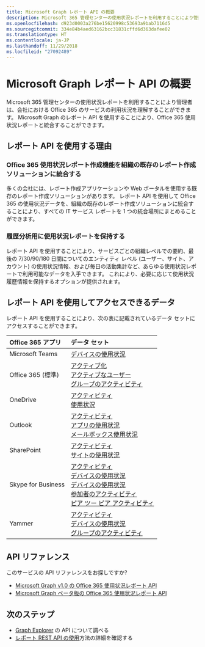 ```yaml
---
title: Microsoft Graph レポート API の概要
description: Microsoft 365 管理センターの使用状況レポートを利用することにより管理者は、会社における Office 365 のサービスの利用状況を理解することができます。 Microsoft Graph のレポート API を使用することにより、Office 365 使用状況レポートと統合することができます。
ms.openlocfilehash: d923d0003a276be15620998c53693a9bab7116d5
ms.sourcegitcommit: 334e84b4aed63162bcc31831cffd6d363dafee02
ms.translationtype: HT
ms.contentlocale: ja-JP
ms.lasthandoff: 11/29/2018
ms.locfileid: "27092489"
---
```

# <a name="microsoft-graph-reports-api-overview"></a>Microsoft Graph レポート API の概要

Microsoft 365 管理センターの使用状況レポートを利用することにより管理者は、会社における Office 365 のサービスの利用状況を理解することができます。 Microsoft Graph のレポート API を使用することにより、Office 365 使用状況レポートと統合することができます。

## <a name="why-use-the-reports-api"></a>レポート API を使用する理由

### <a name="integrate-office-365-usage-reporting-into-your-organizations-existing-reporting-solution"></a>Office 365 使用状況レポート作成機能を組織の既存のレポート作成ソリューションに統合する
多くの会社には、レポート作成アプリケーションや Web ポータルを使用する既存のレポート作成ソリューションがあります。 レポート API を使用して Office 365 の使用状況データを、組織の既存のレポート作成ソリューションに統合することにより、すべての IT サービス レポートを 1 つの統合場所にまとめることができます。  

### <a name="retain-usage-reports-for-historical-analysis"></a>履歴分析用に使用状況レポートを保持する
レポート API を使用することにより、サービスごとの組織レベルでの要約、最後の 7/30/90/180 日間についてのエンティティ レベル (ユーザー、サイト、アカウント) の使用状況情報、および毎日の活動集計など、あらゆる使用状況レポートで利用可能なデータを入手できます。 これにより、必要に応じて使用状況履歴情報を保持するオプションが提供されます。

## <a name="what-data-can-i-access-by-using-the-reports-api"></a>レポート API を使用してアクセスできるデータ

レポート API を使用することにより、次の表に記載されているデータ セットにアクセスすることができます。

|Office 365 アプリ|データ セット|
|:--------|:--------|
|Microsoft Teams|[デバイスの使用状況](/graph/api/resources/microsoft-teams-device-usage-reports?view=graph-rest-1.0)<br/>|[ユーザー アクティビティ](/graph/api/resources/microsoft-teams-user-activity-reports?view=graph-rest-1.0)|
|Office 365 (標準) |[アクティブ化](/graph/api/resources/office-365-activations-reports?view=graph-rest-1.0)<br/>[アクティブなユーザー](/graph/api/resources/office-365-active-users-reports?view=graph-rest-1.0)<br/>[グループのアクティビティ](/graph/api/resources/office-365-groups-activity-reports?view=graph-rest-1.0)|
|OneDrive |[アクティビティ](/graph/api/resources/onedrive-activity-reports?view=graph-rest-1.0)<br/>[使用状況](/graph/api/resources/onedrive-usage-reports?view=graph-rest-1.0)|
|Outlook|[アクティビティ](/graph/api/resources/email-activity-reports?view=graph-rest-1.0)<br/>[アプリの使用状況](/graph/api/resources/email-app-usage-reports?view=graph-rest-1.0)<br/>[メールボックス使用状況](/graph/api/resources/mailbox-usage-reports?view=graph-rest-1.0)|
|SharePoint |[アクティビティ](/graph/api/resources/sharepoint-activity-reports?view=graph-rest-1.0)<br/>[サイトの使用状況](/graph/api/resources/sharepoint-site-usage-reports?view=graph-rest-1.0)|
|Skype for Business |[アクティビティ](/graph/api/resources/skype-for-business-activity-reports?view=graph-rest-1.0)<br/>[デバイスの使用状況](/graph/api/resources/skype-for-business-device-usage-reports?view=graph-rest-1.0)<br/>[デバイスの使用状況](/graph/api/resources/skype-for-business-device-usage-reports?view=graph-rest-1.0)<br/>[参加者のアクティビティ](/graph/api/resources/skype-for-business-participant-activity-reports?view=graph-rest-1.0)<br/>[ピア ツー ピア アクティビティ](/graph/api/resources/skype-for-business-peer-to-peer-activity?view=graph-rest-1.0)|
|Yammer |[アクティビティ](/graph/api/resources/yammer-activity-reports?view=graph-rest-1.0)<br/>[デバイスの使用状況](/graph/api/resources/yammer-device-usage-reports?view=graph-rest-1.0)<br/>[グループのアクティビティ](/graph/api/resources/yammer-groups-activity-reports?view=graph-rest-1.0)|

## <a name="api-reference"></a>API リファレンス
このサービスの API リファレンスをお探しですか?

- [Microsoft Graph v1.0 の Office 365 使用状況レポート API](/graph/api/resources/report?view=graph-rest-1.0)
- [Microsoft Graph ベータ版の Office 365 使用状況レポート API](/graph/api/resources/report?view=graph-rest-beta)

## <a name="next-steps"></a>次のステップ

* [Graph Explorer](https://developer.microsoft.com/graph/graph-explorer) の API について調べる
* [レポート REST API の使用](/graph/api/resources/report?view=graph-rest-1.0)方法の詳細を確認する
